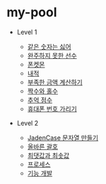 # my-pool

- Level 1
  - [같은 숫자는 싫어](https://github.com/jongjin1010/my-pool/blob/master/Level1/%EA%B0%99%EC%9D%80%20%EC%88%AB%EC%9E%90%EB%8A%94%20%EC%8B%AB%EC%96%B4.js)
  -  [완주하지 못한 선수](https://github.com/jongjin1010/my-pool/blob/master/Level1/%EC%99%84%EC%A3%BC%ED%95%98%EC%A7%80%20%EB%AA%BB%ED%95%9C%20%EC%84%A0%EC%88%98.js)
  -  [폰켓몬](https://github.com/jongjin1010/my-pool/blob/master/Level1/%ED%8F%B0%EC%BC%93%EB%AA%AC.js)
  - [내적](https://github.com/jongjin1010/my-pool/blob/master/Level1/%EB%82%B4%EC%A0%81.js)
  - [부족한 금액 계산하기](https://github.com/jongjin1010/my-pool/blob/master/Level1/%EB%B6%80%EC%A1%B1%ED%95%9C%20%EA%B8%88%EC%95%A1%20%EA%B3%84%EC%82%B0%ED%95%98%EA%B8%B0.js)
  - [짝수와 홀수](https://github.com/jongjin1010/my-pool/blob/master/Level1/%EC%A7%9D%EC%88%98%EC%99%80%20%ED%99%80%EC%88%98.js)
  - [추억 점수](https://github.com/jongjin1010/my-pool/blob/master/Level1/%EC%B6%94%EC%96%B5%EC%A0%90%EC%88%98.js)
  - [휴대폰 번호 가리기](https://github.com/jongjin1010/my-pool/blob/master/Level1/%ED%95%B8%EB%93%9C%ED%8F%B0%20%EB%B2%88%ED%98%B8%20%EA%B0%80%EB%A6%AC%EA%B8%B0.js)

- Level 2
  - [JadenCase 문자열 만들기](https://github.com/jongjin1010/my-pool/blob/master/Level2/JadenCase%20%EB%AC%B8%EC%9E%90%EC%97%B4%20%EB%A7%8C%EB%93%A4%EA%B8%B0.js)
  - [올바른 괄호](https://github.com/jongjin1010/my-pool/blob/master/Level2/%EC%98%AC%EB%B0%94%EB%A5%B8%20%EA%B4%84%ED%98%B8.js)
  - [최댓값과 최솟값](https://github.com/jongjin1010/my-pool/blob/master/Level2/%EC%B5%9C%EB%8C%93%EA%B0%92%EA%B3%BC%20%EC%B5%9C%EC%86%9F%EA%B0%92.js)
  - [프로세스](https://github.com/jongjin1010/my-pool/blob/master/Level2/%ED%94%84%EB%A1%9C%EC%84%B8%EC%8A%A4.js)
  - [기능 개발](https://github.com/jongjin1010/my-pool/blob/master/Level2/%EA%B8%B0%EB%8A%A5%20%EA%B0%9C%EB%B0%9C.js)
